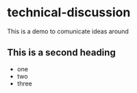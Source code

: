 # technical-discussion
This is a demo to comunicate ideas around 


## This is a second heading  

* one
* two
* three
